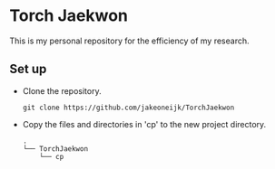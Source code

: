 # Torch Jaekwon
This is my personal repository for the efficiency of my research.

## Set up
* Clone the repository.
    ```
    git clone https://github.com/jakeoneijk/TorchJaekwon
    ```
* Copy the files and directories in 'cp' to the new project directory.
    ```
    .
    └── TorchJaekwon
        └── cp
    ```
